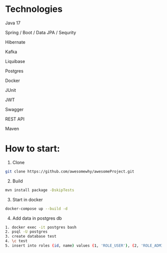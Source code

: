 # Technologies
Java 17

Spring / Boot / Data JPA / Sequrity

Hibernate

Kafka

Liquibase

Postgres

Docker

JUnit

JWT

Swagger

REST API

Maven


# How to start:

1. Clone
```sh
git clone https://github.com/awesomewhy/awesomeProject.git
```
2. Build
```sh
mvn install package -DskipTests
```

3. Start in docker
```sh
docker-compose up --build -d
```
4. Add data in postgres db
```sh
1. docker exec -it postgres bash
2. psql -U postgres
3. create database test 
4. \c test
5. insert into roles (id, name) values (1, 'ROLE_USER'), (2, 'ROLE_ADMIN');
```